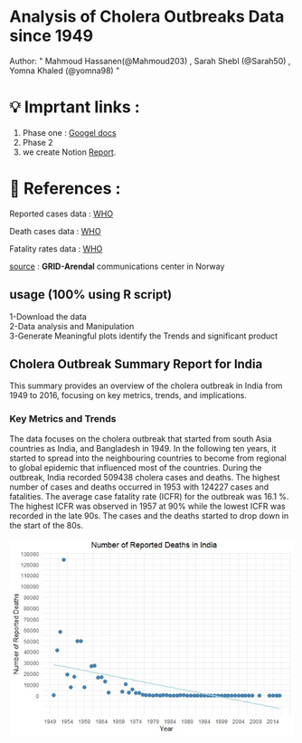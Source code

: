 # Analysis of Cholera Outbreaks Data since 1949

Author: " Mahmoud Hassanen(@Mahmoud203) , Sarah Shebl (@Sarah50) , Yomna Khaled (@yomna98) "

# 💡 Imprtant links :
1. Phase one : [Googel docs](https://docs.google.com/document/d/1agEoZ12eGO7c851Y0uo-aqYeJ_6xCJw4m7b51dqTlvY/edit)
2. Phase 2 
3.  we create Notion [Report](https://vigorous-dahlia-f5d.notion.site/Analysis-of-Cholera-Outbreaks-Data-since-1949-107ee65d6378804fad16c65e71872e3b?pvs=74).
# 📝 References :
Reported cases data :  [WHO](https://apps.who.int/gho/data/node.main.175?lang=en) 

Death cases data : [WHO](https://apps.who.int/gho/data/node.main.176?lang=en)

Fatality rates data : [WHO](https://apps.who.int/gho/data/node.main.177?lang=en)

 [source](https://www.grida.no/resources/5628) : **GRID-Arendal** communications center  in Norway 
   
## usage (100% using R script)

1-Download the data   
2-Data analysis and Manipulation  
3-Generate Meaningful plots  identify the Trends and significant product

## Cholera Outbreak Summary Report for India

This summary provides an overview of the cholera outbreak in India from 1949 to 2016, focusing on key metrics, trends, and implications.
### Key Metrics and Trends
The data focuses on the cholera outbreak that started from south Asia countries as India, and Bangladesh in 1949. In the following ten years, it started to spread into the neighbouring countries to become from regional to global epidemic that influenced most of the countries. During the outbreak, India recorded 509438 cholera cases and deaths. The highest number of cases and deaths occurred in 1953 with 124227 cases and fatalities.
The average case fatality rate (ICFR) for the outbreak was 16.1 %. The highest ICFR was observed in 1957 at 90% while the lowest ICFR was recorded in the late 90s.
The cases and the deaths started to drop down in the start of the 80s.


![image.png](https://github.com/kali156/Hack-bio-Stage3/blob/main/Images/mm.jpg) 
